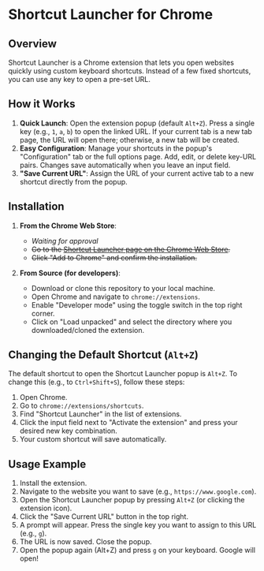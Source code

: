 # Shortcut Launcher for Chrome

## Overview

Shortcut Launcher is a Chrome extension that lets you open websites quickly using custom keyboard shortcuts. Instead of a few fixed shortcuts, you can use any key to open a pre-set URL.

## How it Works

1.  **Quick Launch**: Open the extension popup (default `Alt+Z`). Press a single key (e.g., `1`, `a`, `b`) to open the linked URL. If your current tab is a new tab page, the URL will open there; otherwise, a new tab will be created.
2.  **Easy Configuration**: Manage your shortcuts in the popup's "Configuration" tab or the full options page. Add, edit, or delete key-URL pairs. Changes save automatically when you leave an input field.
3.  **"Save Current URL"**: Assign the URL of your current active tab to a new shortcut directly from the popup.

## Installation

1.  **From the Chrome Web Store**:
    *   *Waiting for approval*
    *   ~~Go to the [Shortcut Launcher page on the Chrome Web Store](CHROME_WEB_STORE_URL_HERE).~~
    *   ~~Click "Add to Chrome" and confirm the installation.~~

2.  **From Source (for developers)**:
    *   Download or clone this repository to your local machine.
    *   Open Chrome and navigate to `chrome://extensions`.
    *   Enable "Developer mode" using the toggle switch in the top right corner.
    *   Click on "Load unpacked" and select the directory where you downloaded/cloned the extension.

## Changing the Default Shortcut (`Alt+Z`)

The default shortcut to open the Shortcut Launcher popup is `Alt+Z`. To change this (e.g., to `Ctrl+Shift+S`), follow these steps:

1.  Open Chrome.
2.  Go to `chrome://extensions/shortcuts`.
3.  Find "Shortcut Launcher" in the list of extensions.
4.  Click the input field next to "Activate the extension" and press your desired new key combination.
5.  Your custom shortcut will save automatically.

## Usage Example

1.  Install the extension.
2.  Navigate to the website you want to save (e.g., `https://www.google.com`).
3.  Open the Shortcut Launcher popup by pressing `Alt+Z` (or clicking the extension icon).
4.  Click the "Save Current URL" button in the top right.
5.  A prompt will appear. Press the single key you want to assign to this URL (e.g., `g`).
6.  The URL is now saved. Close the popup.
7.  Open the popup again (Alt+Z) and press `g` on your keyboard. Google will open!